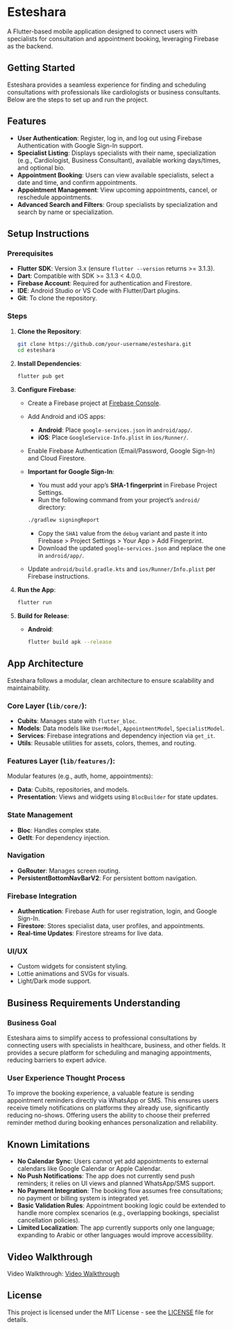 
# Esteshara

A Flutter-based mobile application designed to connect users with specialists for consultation and appointment booking, leveraging Firebase as the backend.

## Getting Started

Esteshara provides a seamless experience for finding and scheduling consultations with professionals like cardiologists or business consultants. Below are the steps to set up and run the project.

## Features

- **User Authentication**: Register, log in, and log out using Firebase Authentication with Google Sign-In support.
- **Specialist Listing**: Displays specialists with their name, specialization (e.g., Cardiologist, Business Consultant), available working days/times, and optional bio.
- **Appointment Booking**: Users can view available specialists, select a date and time, and confirm appointments.
- **Appointment Management**: View upcoming appointments, cancel, or reschedule appointments.
- **Advanced Search and Filters**: Group specialists by specialization and search by name or specialization.

## Setup Instructions

### Prerequisites

- **Flutter SDK**: Version 3.x (ensure `flutter --version` returns >= 3.1.3).
- **Dart**: Compatible with SDK >= 3.1.3 < 4.0.0.
- **Firebase Account**: Required for authentication and Firestore.
- **IDE**: Android Studio or VS Code with Flutter/Dart plugins.
- **Git**: To clone the repository.

### Steps

1. **Clone the Repository**:

    ```bash
    git clone https://github.com/your-username/esteshara.git
    cd esteshara
    ```

2. **Install Dependencies**:

    ```bash
    flutter pub get
    ```

3. **Configure Firebase**:

    - Create a Firebase project at [Firebase Console](https://console.firebase.google.com).
    - Add Android and iOS apps:
        - **Android**: Place `google-services.json` in `android/app/`.
        - **iOS**: Place `GoogleService-Info.plist` in `ios/Runner/`.

    - Enable Firebase Authentication (Email/Password, Google Sign-In) and Cloud Firestore.

    - **Important for Google Sign-In**:
        - You must add your app’s **SHA-1 fingerprint** in Firebase Project Settings.
        - Run the following command from your project’s `android/` directory:

        ```bash
        ./gradlew signingReport
        ```

        - Copy the `SHA1` value from the `debug` variant and paste it into Firebase > Project Settings > Your App > Add Fingerprint.
        - Download the updated `google-services.json` and replace the one in `android/app/`.

    - Update `android/build.gradle.kts` and `ios/Runner/Info.plist` per Firebase instructions.

4. **Run the App**:

    ```bash
    flutter run
    ```

5. **Build for Release**:

    - **Android**:

        ```bash
        flutter build apk --release
        ``` 

## App Architecture

Esteshara follows a modular, clean architecture to ensure scalability and maintainability.

### Core Layer (`lib/core/`):

- **Cubits**: Manages state with `flutter_bloc`.
- **Models**: Data models like `UserModel`, `AppointmentModel`, `SpecialistModel`.
- **Services**: Firebase integrations and dependency injection via `get_it`.
- **Utils**: Reusable utilities for assets, colors, themes, and routing.

### Features Layer (`lib/features/`):

Modular features (e.g., auth, home, appointments):

- **Data**: Cubits, repositories, and models.
- **Presentation**: Views and widgets using `BlocBuilder` for state updates.

### State Management

- **Bloc**: Handles complex state.
- **GetIt**: For dependency injection.

### Navigation

- **GoRouter**: Manages screen routing.
- **PersistentBottomNavBarV2**: For persistent bottom navigation.

### Firebase Integration

- **Authentication**: Firebase Auth for user registration, login, and Google Sign-In.
- **Firestore**: Stores specialist data, user profiles, and appointments.
- **Real-time Updates**: Firestore streams for live data.

### UI/UX

- Custom widgets for consistent styling.
- Lottie animations and SVGs for visuals.
- Light/Dark mode support.

## Business Requirements Understanding

### Business Goal

Esteshara aims to simplify access to professional consultations by connecting users with specialists in healthcare, business, and other fields. It provides a secure platform for scheduling and managing appointments, reducing barriers to expert advice.

### User Experience Thought Process

To improve the booking experience, a valuable feature is sending appointment reminders directly via WhatsApp or SMS. This ensures users receive timely notifications on platforms they already use, significantly reducing no-shows. Offering users the ability to choose their preferred reminder method during booking enhances personalization and reliability.

## Known Limitations

- **No Calendar Sync**: Users cannot yet add appointments to external calendars like Google Calendar or Apple Calendar.
- **No Push Notifications**: The app does not currently send push reminders; it relies on UI views and planned WhatsApp/SMS support.
- **No Payment Integration**: The booking flow assumes free consultations; no payment or billing system is integrated yet.
- **Basic Validation Rules**: Appointment booking logic could be extended to handle more complex scenarios (e.g., overlapping bookings, specialist cancellation policies).
- **Limited Localization**: The app currently supports only one language; expanding to Arabic or other languages would improve accessibility.

## Video Walkthrough

Video Walkthrough: [Video Walkthrough](https://youtu.be/ippQRqF-dZk)

## License

This project is licensed under the MIT License - see the [LICENSE](LICENSE) file for details.
